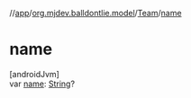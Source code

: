 //[app](../../../index.md)/[org.mjdev.balldontlie.model](../index.md)/[Team](index.md)/[name](name.md)

# name

[androidJvm]\
var [name](name.md): [String](https://kotlinlang.org/api/latest/jvm/stdlib/kotlin/-string/index.html)?
